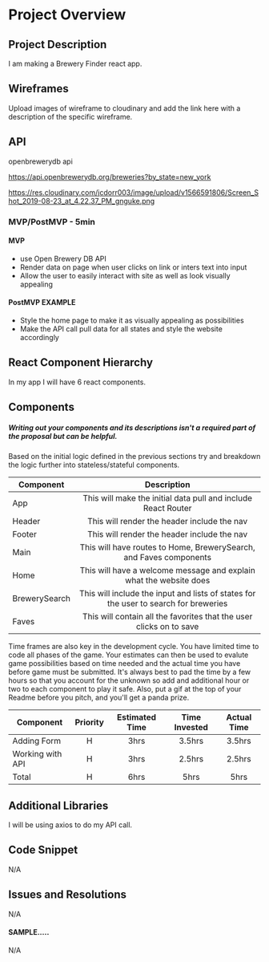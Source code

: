 # Project Overview


## Project Description
 I am making a Brewery Finder react app.
## Wireframes

Upload images of wireframe to cloudinary and add the link here with a description of the specific wireframe.

## API
openbrewerydb api

https://api.openbrewerydb.org/breweries?by_state=new_york

https://res.cloudinary.com/jcdorr003/image/upload/v1566591806/Screen_Shot_2019-08-23_at_4.22.37_PM_gnguke.png

### MVP/PostMVP - 5min



#### MVP
- use Open Brewery DB API
- Render data on page when user clicks on link or inters text into input
- Allow the user to easily interact with site as well as look visually appealing

#### PostMVP EXAMPLE
- Style the home page to make it as visually appealing as possibilities
- Make the API call pull data for all states and style the website accordingly 

## React Component Hierarchy

In my app I will have 6 react components.

## Components
##### Writing out your components and its descriptions isn't a required part of the proposal but can be helpful.

Based on the initial logic defined in the previous sections try and breakdown the logic further into stateless/stateful components.

| Component | Description |
| --- | :---: |  
| App | This will make the initial data pull and include React Router|
| Header | This will render the header include the nav |
| Footer | This will render the header include the nav |
| Main | This will have routes to Home, BrewerySearch, and Faves components |
| Home | This will have a welcome message and explain what the website does |
| BrewerySearch | This will include the input and lists of states for the user to search for breweries |
| Faves | This will contain all the favorites that the user clicks on to save |


Time frames are also key in the development cycle.  You have limited time to code all phases of the game.  Your estimates can then be used to evalute game possibilities based on time needed and the actual time you have before game must be submitted. It's always best to pad the time by a few hours so that you account for the unknown so add and additional hour or two to each component to play it safe. Also, put a gif at the top of your Readme before you pitch, and you'll get a panda prize.

| Component | Priority | Estimated Time | Time Invested | Actual Time |
| --- | :---: |  :---: | :---: | :---: |
| Adding Form | H | 3hrs| 3.5hrs | 3.5hrs |
| Working with API | H | 3hrs| 2.5hrs | 2.5hrs |
| Total | H | 6hrs| 5hrs | 5hrs |

## Additional Libraries
 I will be using axios to do my API call.

## Code Snippet
N/A

## Issues and Resolutions
 N/A

#### SAMPLE.....
N/A
